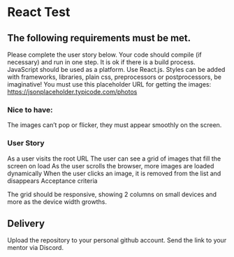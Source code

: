 # React Test

## The following requirements must be met.

Please complete the user story below.
Your code should compile (if necessary) and run in one step. It is ok if there is a build process.
JavaScript should be used as a platform.
Use React.js.
Styles can be added with frameworks, libraries, plain css, preprocessors or postprocessors, be imaginative!
You must use this placeholder URL for getting the images: https://jsonplaceholder.typicode.com/photos

### Nice to have:

The images can’t pop or flicker, they must appear smoothly on the screen.

### User Story

As a user visits the root URL
The user can see a grid of images that fill the screen on load
As the user scrolls the browser, more images are loaded dynamically
When the user clicks an image, it is removed from the list and disappears
Acceptance criteria

The grid should be responsive, showing 2 columns on small devices and more as the device width growths.

## Delivery

Upload the repository to your personal github account.
Send the link to your mentor via Discord.
